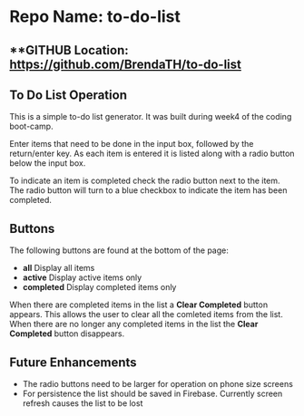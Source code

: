 # Repo Name: to-do-list

## **GITHUB Location: https://github.com/BrendaTH/to-do-list

## To Do List Operation
This is a simple to-do list generator. It was built during week4 of the coding boot-camp.

Enter items that need to be done in the input box, followed by the return/enter key.
As each item is entered it is listed along with a radio button below the input box.

To indicate an item is completed check the radio button next to the item. 
The radio button will turn to a blue checkbox to indicate the item has been completed.


## Buttons
The following buttons are found at the bottom of the page:
* **all**       Display all items 
* **active**    Display active items only
* **completed** Display completed items only

When there are completed items in the list a **Clear Completed** button appears.
This allows the user to clear all the comleted items from the list. When there are no longer any
completed items in the list the **Clear Completed** button disappears.

## Future Enhancements
* The radio buttons need to be larger for operation on phone size screens
* For persistence the list should be saved in Firebase. Currently screen refresh causes the list to be lost






